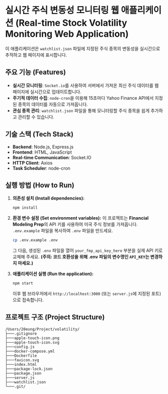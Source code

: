 # 실시간 주식 변동성 모니터링 웹 애플리케이션 (Real-time Stock Volatility Monitoring Web Application)

이 애플리케이션은 `watchlist.json` 파일에 지정된 주식 종목의 변동성을 실시간으로 추적하고 웹 페이지에 표시합니다.

## 주요 기능 (Features)

- **실시간 모니터링**: `Socket.io`를 사용하여 서버에서 가져온 최신 주식 데이터를 웹 페이지에 실시간으로 업데이트합니다.
- **주기적 데이터 수집**: `node-cron`을 이용해 15초마다 Yahoo Finance API에서 지정된 종목의 데이터를 자동으로 가져옵니다.
- **관심 종목 관리**: `watchlist.json` 파일을 통해 모니터링할 주식 종목을 쉽게 추가하고 관리할 수 있습니다.

## 기술 스택 (Tech Stack)

- **Backend**: Node.js, Express.js
- **Frontend**: HTML, JavaScript
- **Real-time Communication**: Socket.IO
- **HTTP Client**: Axios
- **Task Scheduler**: node-cron

## 실행 방법 (How to Run)

1.  **의존성 설치 (Install dependencies):**
    ```bash
    npm install
    ```

2.  **환경 변수 설정 (Set environment variables):**
    이 프로젝트는 **Financial Modeling Prep**의 API 키를 사용하여 미국 주식 정보를 가져옵니다. `.env.example` 파일을 복사하여 `.env` 파일을 만드세요.
    ```bash
    cp .env.example .env
    ```
    그 다음, 생성된 `.env` 파일을 열어 `your_fmp_api_key_here` 부분을 실제 API 키로 교체해 주세요.
    **(주의: 코드 호환성을 위해 .env 파일의 변수명인 `API_KEY`는 변경하지 마세요.)**

3.  **애플리케이션 실행 (Run the application):**
    ```bash
    npm start
    ```
    이후 웹 브라우저에서 `http://localhost:3000` (또는 `server.js`에 지정된 포트)으로 접속합니다.

## 프로젝트 구조 (Project Structure)

```
/Users/20eung/Project/volatility/
├───.gitignore
├───apple-touch-icon.png
├───apple-touch-icon.svg
├───config.js
├───docker-compose.yml
├───Dockerfile
├───favicon.svg
├───index.html
├───package-lock.json
├───package.json
├───server.js
├───watchlist.json
└───.git/
```
